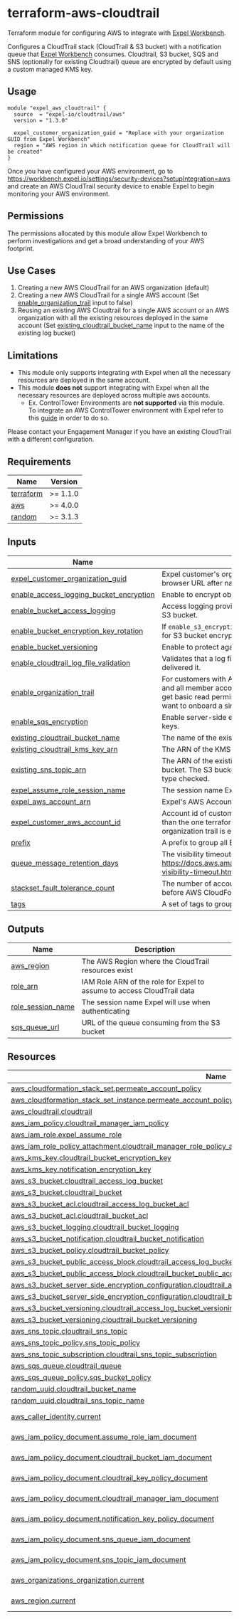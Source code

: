 # terraform-aws-cloudtrail

Terraform module for configuring AWS to integrate with [Expel Workbench](https://workbench.expel.io/).

Configures a CloudTrail stack (CloudTrail & S3 bucket) with a notification queue that
[Expel Workbench](https://workbench.expel.io/) consumes. Cloudtrail, S3 bucket, SQS and SNS (optionally for existing Cloudtrail) queue are encrypted by default using a custom managed KMS key.

## Usage

```hcl
module "expel_aws_cloudtrail" {
  source  = "expel-io/cloudtrail/aws"
  version = "1.3.0"

  expel_customer_organization_guid = "Replace with your organization GUID from Expel Workbench"
  region = "AWS region in which notification queue for CloudTrail will be created"
}
```

Once you have configured your AWS environment, go to
https://workbench.expel.io/settings/security-devices?setupIntegration=aws and create an AWS CloudTrail
security device to enable Expel to begin monitoring your AWS environment.

## Permissions

The permissions allocated by this module allow Expel Workbench to perform investigations and get a broad understanding of your AWS footprint.

## Use Cases

1. Creating a new AWS CloudTrail for an AWS organization (default)
2. Creating a new AWS CloudTrail for a single AWS account (Set [enable_organization_trail](#input_enable_organization_trail) input to false)
3. Reusing an existing AWS Cloudtrail for a single AWS account or an AWS organization with all the existing resources deployed in the same account (Set [existing_cloudtrail_bucket_name](#input_existing_cloudtrail_bucket_name) input to the name of the existing log bucket)

## Limitations

- This module only supports integrating with Expel when all the necessary resources are deployed in the same account.
- This module **does not** support integrating with Expel when all the necessary resources are deployed across multiple aws accounts.
  - Ex. ControlTower Environments are **not supported** via this module. To integrate an AWS ControlTower environment with Expel refer to this [guide](https://support.expel.io/hc/en-us/articles/12391858961171-AWS-CloudTrail-Existing-CloudTrail-with-Control-Tower-setup-for-Workbench) in order to do so.

Please contact your Engagement Manager if you have an existing CloudTrail with a different configuration.

<!-- begin-tf-docs -->

## Requirements

| Name                                                                     | Version  |
| ------------------------------------------------------------------------ | -------- |
| <a name="requirement_terraform"></a> [terraform](#requirement_terraform) | >= 1.1.0 |
| <a name="requirement_aws"></a> [aws](#requirement_aws)                   | >= 4.0.0 |
| <a name="requirement_random"></a> [random](#requirement_random)          | >= 3.1.3 |

## Inputs

| Name                                                                                                                                                   | Description                                                                                                                                                                                                                                                                                               | Type     | Default                                              | Required |
| ------------------------------------------------------------------------------------------------------------------------------------------------------ | --------------------------------------------------------------------------------------------------------------------------------------------------------------------------------------------------------------------------------------------------------------------------------------------------------- | -------- | ---------------------------------------------------- | :------: |
| <a name="input_expel_customer_organization_guid"></a> [expel_customer_organization_guid](#input_expel_customer_organization_guid)                      | Expel customer's organization GUID assigned to you by Expel. You can find it in your browser URL after navigating to Settings > My Organization in Workbench.                                                                                                                                             | `string` | n/a                                                  |   yes    |
| <a name="input_enable_access_logging_bucket_encryption"></a> [enable_access_logging_bucket_encryption](#input_enable_access_logging_bucket_encryption) | Enable to encrypt objects in the access logging bucket.                                                                                                                                                                                                                                                   | `bool`   | `true`                                               |    no    |
| <a name="input_enable_bucket_access_logging"></a> [enable_bucket_access_logging](#input_enable_bucket_access_logging)                                  | Access logging provides detailed records for the requests that are made to an Amazon S3 bucket.                                                                                                                                                                                                           | `bool`   | `true`                                               |    no    |
| <a name="input_enable_bucket_encryption_key_rotation"></a> [enable_bucket_encryption_key_rotation](#input_enable_bucket_encryption_key_rotation)       | If `enable_s3_encryption` is set to true, enabling key rotation will rotate the KMS keys used for S3 bucket encryption.                                                                                                                                                                                   | `bool`   | `true`                                               |    no    |
| <a name="input_enable_bucket_versioning"></a> [enable_bucket_versioning](#input_enable_bucket_versioning)                                              | Enable to protect against accidental/malicious removal or modification of S3 objects.                                                                                                                                                                                                                     | `bool`   | `true`                                               |    no    |
| <a name="input_enable_cloudtrail_log_file_validation"></a> [enable_cloudtrail_log_file_validation](#input_enable_cloudtrail_log_file_validation)       | Validates that a log file was not modified, deleted, or unchanged after CloudTrail delivered it.                                                                                                                                                                                                          | `bool`   | `true`                                               |    no    |
| <a name="input_enable_organization_trail"></a> [enable_organization_trail](#input_enable_organization_trail)                                           | For customers with AWS organizations setup, log events for the management account and all member accounts, and permeate IAM policies in all member accounts for Expel to get basic read permissions of resources in order to investigate alerts. Set to false if you want to onboard a single AWS account | `bool`   | `true`                                               |    no    |
| <a name="input_enable_sqs_encryption"></a> [enable_sqs_encryption](#input_enable_sqs_encryption)                                                       | Enable server-side encryption (SSE) of message content with SQS-owned encryption keys.                                                                                                                                                                                                                    | `bool`   | `true`                                               |    no    |
| <a name="input_existing_cloudtrail_bucket_name"></a> [existing_cloudtrail_bucket_name](#input_existing_cloudtrail_bucket_name)                         | The name of the existing bucket connected to the existing CloudTrail                                                                                                                                                                                                                                      | `string` | `null`                                               |    no    |
| <a name="input_existing_cloudtrail_kms_key_arn"></a> [existing_cloudtrail_kms_key_arn](#input_existing_cloudtrail_kms_key_arn)                         | The ARN of the KMS key used to encrypt existing CloudTrail bucket                                                                                                                                                                                                                                         | `string` | `null`                                               |    no    |
| <a name="input_existing_sns_topic_arn"></a> [existing_sns_topic_arn](#input_existing_sns_topic_arn)                                                    | The ARN of the existing SNS Topic configured to be notified by the existing CloudTrail bucket. The S3 bucket notification configuration must have the s3:ObjectCreated:\* event type checked.                                                                                                             | `string` | `null`                                               |    no    |
| <a name="input_expel_assume_role_session_name"></a> [expel_assume_role_session_name](#input_expel_assume_role_session_name)                            | The session name Expel will use when authenticating.                                                                                                                                                                                                                                                      | `string` | `"ExpelCloudTrailServiceSession"`                    |    no    |
| <a name="input_expel_aws_account_arn"></a> [expel_aws_account_arn](#input_expel_aws_account_arn)                                                       | Expel's AWS Account ARN to allow assuming role to gain CloudTrail access.                                                                                                                                                                                                                                 | `string` | `"arn:aws:iam::012205512454:user/ExpelCloudService"` |    no    |
| <a name="input_expel_customer_aws_account_id"></a> [expel_customer_aws_account_id](#input_expel_customer_aws_account_id)                               | Account id of customer's AWS account that will be monitored by Expel if it is different than the one terraform is using. This should be the management account id if organization trail is enabled.                                                                                                       | `string` | `null`                                               |    no    |
| <a name="input_prefix"></a> [prefix](#input_prefix)                                                                                                    | A prefix to group all Expel integration resources.                                                                                                                                                                                                                                                        | `string` | `"expel-aws-cloudtrail"`                             |    no    |
| <a name="input_queue_message_retention_days"></a> [queue_message_retention_days](#input_queue_message_retention_days)                                  | The visibility timeout for the queue. See: https://docs.aws.amazon.com/AWSSimpleQueueService/latest/SQSDeveloperGuide/sqs-visibility-timeout.html                                                                                                                                                         | `number` | `7`                                                  |    no    |
| <a name="input_stackset_fault_tolerance_count"></a> [stackset_fault_tolerance_count](#input_stackset_fault_tolerance_count)                            | The number of accounts, per Region, for which stackset deployment operation can fail before AWS CloudFormation stops the operation in that Region.                                                                                                                                                        | `number` | `null`                                               |    no    |
| <a name="input_tags"></a> [tags](#input_tags)                                                                                                          | A set of tags to group resources.                                                                                                                                                                                                                                                                         | `map`    | `{}`                                                 |    no    |

## Outputs

| Name                                                                                   | Description                                                            |
| -------------------------------------------------------------------------------------- | ---------------------------------------------------------------------- |
| <a name="output_aws_region"></a> [aws_region](#output_aws_region)                      | The AWS Region where the CloudTrail resources exist                    |
| <a name="output_role_arn"></a> [role_arn](#output_role_arn)                            | IAM Role ARN of the role for Expel to assume to access CloudTrail data |
| <a name="output_role_session_name"></a> [role_session_name](#output_role_session_name) | The session name Expel will use when authenticating                    |
| <a name="output_sqs_queue_url"></a> [sqs_queue_url](#output_sqs_queue_url)             | URL of the queue consuming from the S3 bucket                          |

## Resources

| Name                                                                                                                                                                                                                                               | Type        |
| -------------------------------------------------------------------------------------------------------------------------------------------------------------------------------------------------------------------------------------------------- | ----------- |
| [aws_cloudformation_stack_set.permeate_account_policy](https://registry.terraform.io/providers/hashicorp/aws/latest/docs/resources/cloudformation_stack_set)                                                                                       | resource    |
| [aws_cloudformation_stack_set_instance.permeate_account_policy](https://registry.terraform.io/providers/hashicorp/aws/latest/docs/resources/cloudformation_stack_set_instance)                                                                     | resource    |
| [aws_cloudtrail.cloudtrail](https://registry.terraform.io/providers/hashicorp/aws/latest/docs/resources/cloudtrail)                                                                                                                                | resource    |
| [aws_iam_policy.cloudtrail_manager_iam_policy](https://registry.terraform.io/providers/hashicorp/aws/latest/docs/resources/iam_policy)                                                                                                             | resource    |
| [aws_iam_role.expel_assume_role](https://registry.terraform.io/providers/hashicorp/aws/latest/docs/resources/iam_role)                                                                                                                             | resource    |
| [aws_iam_role_policy_attachment.cloudtrail_manager_role_policy_attachment](https://registry.terraform.io/providers/hashicorp/aws/latest/docs/resources/iam_role_policy_attachment)                                                                 | resource    |
| [aws_kms_key.cloudtrail_bucket_encryption_key](https://registry.terraform.io/providers/hashicorp/aws/latest/docs/resources/kms_key)                                                                                                                | resource    |
| [aws_kms_key.notification_encryption_key](https://registry.terraform.io/providers/hashicorp/aws/latest/docs/resources/kms_key)                                                                                                                     | resource    |
| [aws_s3_bucket.cloudtrail_access_log_bucket](https://registry.terraform.io/providers/hashicorp/aws/latest/docs/resources/s3_bucket)                                                                                                                | resource    |
| [aws_s3_bucket.cloudtrail_bucket](https://registry.terraform.io/providers/hashicorp/aws/latest/docs/resources/s3_bucket)                                                                                                                           | resource    |
| [aws_s3_bucket_acl.cloudtrail_access_log_bucket_acl](https://registry.terraform.io/providers/hashicorp/aws/latest/docs/resources/s3_bucket_acl)                                                                                                    | resource    |
| [aws_s3_bucket_acl.cloudtrail_bucket_acl](https://registry.terraform.io/providers/hashicorp/aws/latest/docs/resources/s3_bucket_acl)                                                                                                               | resource    |
| [aws_s3_bucket_logging.cloudtrail_bucket_logging](https://registry.terraform.io/providers/hashicorp/aws/latest/docs/resources/s3_bucket_logging)                                                                                                   | resource    |
| [aws_s3_bucket_notification.cloudtrail_bucket_notification](https://registry.terraform.io/providers/hashicorp/aws/latest/docs/resources/s3_bucket_notification)                                                                                    | resource    |
| [aws_s3_bucket_policy.cloudtrail_bucket_policy](https://registry.terraform.io/providers/hashicorp/aws/latest/docs/resources/s3_bucket_policy)                                                                                                      | resource    |
| [aws_s3_bucket_public_access_block.cloudtrail_access_log_bucket_public_access_block](https://registry.terraform.io/providers/hashicorp/aws/latest/docs/resources/s3_bucket_public_access_block)                                                    | resource    |
| [aws_s3_bucket_public_access_block.cloudtrail_bucket_public_access_block](https://registry.terraform.io/providers/hashicorp/aws/latest/docs/resources/s3_bucket_public_access_block)                                                               | resource    |
| [aws_s3_bucket_server_side_encryption_configuration.cloudtrail_access_log_bucket_server_side_encryption_configuration](https://registry.terraform.io/providers/hashicorp/aws/latest/docs/resources/s3_bucket_server_side_encryption_configuration) | resource    |
| [aws_s3_bucket_server_side_encryption_configuration.cloudtrail_bucket_server_side_encryption_configuration](https://registry.terraform.io/providers/hashicorp/aws/latest/docs/resources/s3_bucket_server_side_encryption_configuration)            | resource    |
| [aws_s3_bucket_versioning.cloudtrail_access_log_bucket_versioning](https://registry.terraform.io/providers/hashicorp/aws/latest/docs/resources/s3_bucket_versioning)                                                                               | resource    |
| [aws_s3_bucket_versioning.cloudtrail_bucket_versioning](https://registry.terraform.io/providers/hashicorp/aws/latest/docs/resources/s3_bucket_versioning)                                                                                          | resource    |
| [aws_sns_topic.cloudtrail_sns_topic](https://registry.terraform.io/providers/hashicorp/aws/latest/docs/resources/sns_topic)                                                                                                                        | resource    |
| [aws_sns_topic_policy.sns_topic_policy](https://registry.terraform.io/providers/hashicorp/aws/latest/docs/resources/sns_topic_policy)                                                                                                              | resource    |
| [aws_sns_topic_subscription.cloudtrail_sns_topic_subscription](https://registry.terraform.io/providers/hashicorp/aws/latest/docs/resources/sns_topic_subscription)                                                                                 | resource    |
| [aws_sqs_queue.cloudtrail_queue](https://registry.terraform.io/providers/hashicorp/aws/latest/docs/resources/sqs_queue)                                                                                                                            | resource    |
| [aws_sqs_queue_policy.sqs_bucket_policy](https://registry.terraform.io/providers/hashicorp/aws/latest/docs/resources/sqs_queue_policy)                                                                                                             | resource    |
| [random_uuid.cloudtrail_bucket_name](https://registry.terraform.io/providers/hashicorp/random/latest/docs/resources/uuid)                                                                                                                          | resource    |
| [random_uuid.cloudtrail_sns_topic_name](https://registry.terraform.io/providers/hashicorp/random/latest/docs/resources/uuid)                                                                                                                       | resource    |
| [aws_caller_identity.current](https://registry.terraform.io/providers/hashicorp/aws/latest/docs/data-sources/caller_identity)                                                                                                                      | data source |
| [aws_iam_policy_document.assume_role_iam_document](https://registry.terraform.io/providers/hashicorp/aws/latest/docs/data-sources/iam_policy_document)                                                                                             | data source |
| [aws_iam_policy_document.cloudtrail_bucket_iam_document](https://registry.terraform.io/providers/hashicorp/aws/latest/docs/data-sources/iam_policy_document)                                                                                       | data source |
| [aws_iam_policy_document.cloudtrail_key_policy_document](https://registry.terraform.io/providers/hashicorp/aws/latest/docs/data-sources/iam_policy_document)                                                                                       | data source |
| [aws_iam_policy_document.cloudtrail_manager_iam_document](https://registry.terraform.io/providers/hashicorp/aws/latest/docs/data-sources/iam_policy_document)                                                                                      | data source |
| [aws_iam_policy_document.notification_key_policy_document](https://registry.terraform.io/providers/hashicorp/aws/latest/docs/data-sources/iam_policy_document)                                                                                     | data source |
| [aws_iam_policy_document.sns_queue_iam_document](https://registry.terraform.io/providers/hashicorp/aws/latest/docs/data-sources/iam_policy_document)                                                                                               | data source |
| [aws_iam_policy_document.sns_topic_iam_document](https://registry.terraform.io/providers/hashicorp/aws/latest/docs/data-sources/iam_policy_document)                                                                                               | data source |
| [aws_organizations_organization.current](https://registry.terraform.io/providers/hashicorp/aws/latest/docs/data-sources/organizations_organization)                                                                                                | data source |
| [aws_region.current](https://registry.terraform.io/providers/hashicorp/aws/latest/docs/data-sources/region)                                                                                                                                        | data source |

<!-- end-tf-docs -->

